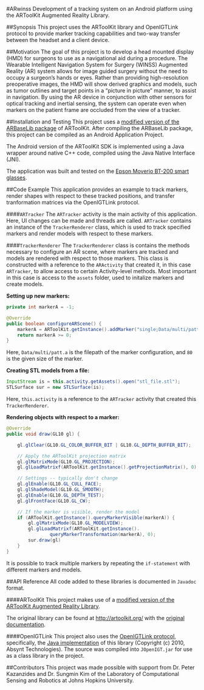 #ARwinss
Development of a tracking system on an Android platform using the ARToolKit Augmented Reality Library.

##Synopsis
This project uses the ARToolKit library and OpenIGTLink protocol to provide marker tracking capabilities 
and two-way transfer between the headset and a client device.

##Motivation
The goal of this project is to develop a head mounted display (HMD) for surgeons to use as a navigational aid during a procedure.
The Wearable Intelligent Navigation System for Surgery (WINSS) Augmented Reality (AR) system allows for image guided surgery without the need to occupy a surgeon’s hands or eyes. 
Rather than providing high-resolution preoperative images, the HMD will show derived graphics and models, 
such as tumor outlines and target points in a “picture in picture” manner, to assist in navigation. 
By using the AR device in conjunction with other sensors for optical tracking and inertial sensing, 
the system can operate even when markers on the patient frame are occluded from the view of a tracker.  

##Installation and Testing
This project uses a [modified version of the ARBaseLib package](https://github.com/pranavl/ARwinss) of ARToolKit.
After compiling the ARBaseLib package, this project can be compiled as an Android Application Project.

The Android version of the ARToolKit SDK is implemented using a Java wrapper around native C++ code, compiled using the Java Native Interface (JNI).

The application was built and tested on the [Epson Moverio BT-200 smart glasses](http://www.epson.com/cgi-bin/Store/jsp/Landing/moverio-bt-200-smart-glasses.do?ref=van_moverio_2014).

##Code Example
This application provides an example to track markers, render shapes with respect to these tracked positions, 
and transfer tranformation matrices via the OpenIGTLink protocol.

####`ARTracker`
The `ARTracker` activity is the main activity of this application. Here, UI changes can be made and threads are called. 
`ARTracker` contains an instance of the `TrackerRenderer` class, which is used to track specified markers and render models with respect to these markers.

####`TrackerRenderer`
The `TrackerRenderer` class is contains the methods necessary to configure an AR scene, where markers are tracked and models are rendered with respect to those markers.
This class is constructed with a reference to the `ARActivity` that created it, in this case `ARTracker`, to allow access to certain Activity-level methods.
Most important in this case is access to the `assets` folder, used to initalize markers and create models.

**Setting up new markers:**
```java
private int markerA = -1;

@Override
public boolean configureARScene() {
	markerA = ARToolKit.getInstance().addMarker("single;Data/multi/patt.a;80");
	return markerA >= 0;
}	
```
Here, `Data/multi/patt.a` is the filepath of the marker configuration, and `80` is the given size of the marker.

**Creating STL models from a file:**
```java
InputStream is = this.activity.getAssets().open("stl_file.stl");
STLSurface sur = new STLSurface(is);
```
Here, `this.activity` is a reference to the `ARTracker` activity that created this `TrackerRenderer`.

**Rendering objects with respect to a marker:**
```java
@Override
public void draw(GL10 gl) {

    gl.glClear(GL10.GL_COLOR_BUFFER_BIT | GL10.GL_DEPTH_BUFFER_BIT);

    // Apply the ARToolKit projection matrix
    gl.glMatrixMode(GL10.GL_PROJECTION);
    gl.glLoadMatrixf(ARToolKit.getInstance().getProjectionMatrix(), 0);

	// Settings -- typically don't change
    gl.glEnable(GL10.GL_CULL_FACE);
    gl.glShadeModel(GL10.GL_SMOOTH);
    gl.glEnable(GL10.GL_DEPTH_TEST);
    gl.glFrontFace(GL10.GL_CW);

    // If the marker is visible, render the model
    if (ARToolKit.getInstance().queryMarkerVisible(markerA)) {
        gl.glMatrixMode(GL10.GL_MODELVIEW);
        gl.glLoadMatrixf(ARToolKit.getInstance().
                queryMarkerTransformation(markerA), 0);
        sur.draw(gl)
    }
}	
```
It is possible to track multiple markers by repeating the `if-statement` with different markers and models.

##API Reference
All code added to these libraries is documented in `Javadoc` format.

####ARToolKit
This project makes use of a [modified version of the ARToolKit Augmented Reality Library](https://github.com/pranavl/ARwinss). 

The original library can be found at http://artoolkit.org/ with the [original documentation](http://artoolkit.org/documentation/).

####OpenIGTLink
This project also uses the [OpenIGTLink protocol](http://openigtlink.org/), 
specifically, the [Java implementation](https://code.google.com/p/igtlink4j/) of this library (Copyright (c) 2010, Absynt Technologies).
The source was compiled into `JOpenIGT.jar` for use as a class library in the project.

##Contributors
This project was made possible with support from Dr. Peter Kazanzides and Dr. Sungmin Kim
of the Laboratory of Computational Sensing and Robotics at Johns Hopkins University.
